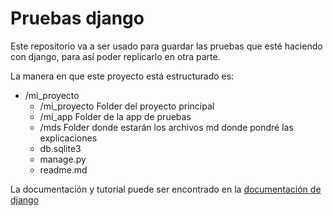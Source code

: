 # Pruebas django

Este repositorio va a ser usado para guardar las pruebas que esté haciendo con django, para así poder replicarlo en otra parte.

La manera en que este proyecto está estructurado es:

- /mi_proyecto
  - /mi_proyecto Folder del proyecto principal
  - /mi_app Folder de la app de pruebas
  - /mds Folder donde estarán los archivos md donde pondré las explicaciones
  - db.sqlite3 
  - manage.py 
  - readme.md
  
La documentación y tutorial puede ser encontrado en la [documentación de django](https://django.readthedocs.io/en/stable/intro/index.html)
